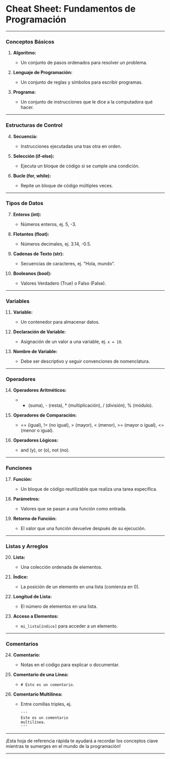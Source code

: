# Cheat Sheet: Fundamentos de Programación

---

### Conceptos Básicos

1. **Algoritmo:**
   - Un conjunto de pasos ordenados para resolver un problema.

2. **Lenguaje de Programación:**
   - Un conjunto de reglas y símbolos para escribir programas.

3. **Programa:**
   - Un conjunto de instrucciones que le dice a la computadora qué hacer.

---

### Estructuras de Control

4. **Secuencia:**
   - Instrucciones ejecutadas una tras otra en orden.

5. **Selección (if-else):**
   - Ejecuta un bloque de código si se cumple una condición.

6. **Bucle (for, while):**
   - Repite un bloque de código múltiples veces.

---

### Tipos de Datos

7. **Enteros (int):**
   - Números enteros, ej. 5, -3.

8. **Flotantes (float):**
   - Números decimales, ej. 3.14, -0.5.

9. **Cadenas de Texto (str):**
   - Secuencias de caracteres, ej. "Hola, mundo".

10. **Booleanos (bool):**
    - Valores Verdadero (True) o Falso (False).

---

### Variables

11. **Variable:**
    - Un contenedor para almacenar datos.

12. **Declaración de Variable:**
    - Asignación de un valor a una variable, ej. `x = 10`.

13. **Nombre de Variable:**
    - Debe ser descriptivo y seguir convenciones de nomenclatura.

---

### Operadores

14. **Operadores Aritméticos:**
    - + (suma), - (resta), * (multiplicación), / (división), % (módulo).

15. **Operadores de Comparación:**
    - == (igual), != (no igual), > (mayor), < (menor), >= (mayor o igual), <= (menor o igual).

16. **Operadores Lógicos:**
    - and (y), or (o), not (no).

---

### Funciones

17. **Función:**
    - Un bloque de código reutilizable que realiza una tarea específica.

18. **Parámetros:**
    - Valores que se pasan a una función como entrada.

19. **Retorno de Función:**
    - El valor que una función devuelve después de su ejecución.

---

### Listas y Arreglos

20. **Lista:**
    - Una colección ordenada de elementos.

21. **Índice:**
    - La posición de un elemento en una lista (comienza en 0).

22. **Longitud de Lista:**
    - El número de elementos en una lista.

23. **Acceso a Elementos:**
    - `mi_lista[índice]` para acceder a un elemento.

---

### Comentarios

24. **Comentario:**
    - Notas en el código para explicar o documentar.

25. **Comentario de una Línea:**
    - `# Esto es un comentario`.

26. **Comentario Multilínea:**
    - Entre comillas triples, ej.
      ```
      '''
      Este es un comentario
      multilínea.
      '''
      ```

---

¡Esta hoja de referencia rápida te ayudará a recordar los conceptos clave mientras te sumerges en el mundo de la programación!

---


